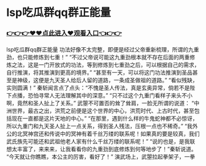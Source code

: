 # lsp吃瓜群qq群正能量

### <a href="https://github.com/xinfue/dunp/issues/2">👉👉👉♥♥点此进入♥观看入口👈👉👉</a>

lsp吃瓜群qq群正能量
功法好像不太完整，即便是经过父帝重新梳理，所谓的九重劲，也只能修炼到七重！”
    “不过父帝说可能这九重劲根本就不存在后面的两重修炼之法，这是一门开放式的功法，等到修炼到七重劲之后，可以根据自己的需求，自行推演，将其推演到更高的境界。”
    “甚至有一天，可以将这门功法推演到圣品甚至是神级，这便是九天圣人给后人留的道路，一条成圣做祖的道路。”
    “看似残缺，实则圆满！”
    秦斩闻言点了点头：“不愧是圣人传法，真是玄奥异常，倘若不是陛下点播，恐怕寻常人无法理解其中的深意。”
    “只不过这个九重门看样子来头不小啊，竟然和圣人扯上了关系。”
    武曌不可置否的耸了耸肩，一脸无所谓的说道：
    “中洲世界，最古之出，洪荒之前便是这个世界的中心，洪荒时代、上古时代，甚至包括现在一直都是这片天地的中心。”
    “在那里，遇到什么样的牛鬼蛇神都不必惊讶，所以九重门和九天圣人扯上一点关系，得到圣人残法，压根一点也不稀奇。”
    “我外公的北冥神宫还和传说中的冥神有着千丝万缕的联系呢！如果真的要是较真，我们武氏族先可能还和武祖他老人家有什么千丝万缕的联系呢！”
    “说的也是，是我联想太丰富了，来来来，让我看看你的九重劲到底修炼到何等地步了！”秦斩说道。
    “今天就让你瞧瞧，本公主的厉害，看好了！”
    演武场上，武曌拉起拳架子，一拳
